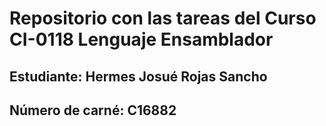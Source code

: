 # Repositorio con las tareas del Curso CI-0118 Lenguaje Ensamblador
## Estudiante: Hermes Josué Rojas Sancho
## Número de carné: C16882
